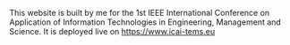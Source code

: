 This website is built by me for the 1st IEEE International Conference on Application of Information Technologies in Engineering, Management and Science. 
It is deployed live on https://www.icai-tems.eu
